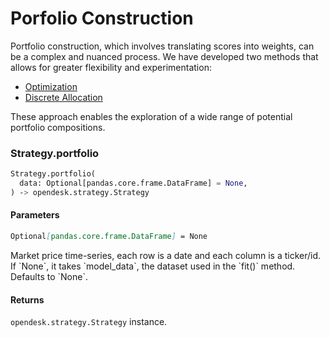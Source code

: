 # Porfolio Construction

Portfolio construction, which involves translating scores into weights, can be a complex and nuanced process. We have developed two methods that allows for greater flexibility and experimentation: 

* [Optimization](./portfolio_construction/optimization.md)
* [Discrete Allocation](./portfolio_construction/discrete_allocation.md)

These approach enables the exploration of a wide range of potential portfolio compositions.

### Strategy.portfolio

```python
Strategy.portfolio(
  data: Optional[pandas.core.frame.DataFrame] = None, 
) ‑> opendesk.strategy.Strategy
```

#### Parameters

``` markdown title="data"
Optional[pandas.core.frame.DataFrame] = None
```
<div class="result" markdown>
Market price time-series, each row is a date and each column is a ticker/id. If `None`, it takes `model_data`, the dataset used in the `fit()` method. Defaults to `None`.
</div>


#### Returns

`opendesk.strategy.Strategy` instance.